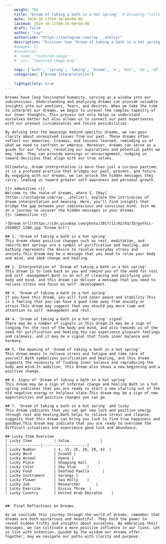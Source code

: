 ```yaml
---
    weight: 765
    title: "Dream of taking a bath in a hot spring"  # Assuming 'title' column exists
    date: 2024-10-13T08:36:00+08:00
    lastmod: 2024-10-13T08:36:00+08:00
    draft: false
    author: "ray"
    authorLink: "https://instagram.com/ray._.atelier"
    description: "Discover how 'Dream of taking a bath in a hot spring' can interpret your future and uncover its significant meanings in your life."
    #images: []
    #resources:
    #- name: "featured-image"
    #  src: "featured-image.png"
    
    tags: ['bath', 'spring', 'taking', 'Dream', 'a', 'hot', 'in', 'of']
    categories: ["Dream Interpretation"]
    
    lightgallery: true
---
```

    
    Dreams have long fascinated humanity, serving as a window into our subconscious. Understanding and analyzing dreams can provide valuable insights into our emotions, fears, and desires. When we take the time to interpret our dreams, we begin to unravel the complex tapestry of our inner thoughts. This process not only helps us understand ourselves better but also allows us to connect our past experiences with our present circumstances and future possibilities.
    
    By delving into the meanings behind specific dreams, we can gain clarity about unresolved issues from our past. These dreams often reflect our memories, traumas, and lessons learned, reminding us of what we need to confront or embrace. Moreover, dreams can serve as a guide for our future, revealing our aspirations and potential paths we may take. They can provide warnings or encouragement, nudging us toward decisions that align with our true selves.
    
    Ultimately, dream interpretation is more than just a curious pastime; it is a profound practice that bridges our past, present, and future. By engaging with our dreams, we can unlock the hidden messages they carry, leading us toward greater self-awareness and personal growth.
    
    {{< admonition >}}
    Welcome to the realm of dreams, where I, [Ray](https://instagram.com/ray._.atelier), explore the intricacies of dream interpretation and meaning. Here, you’ll find insights that bridge the gap between your subconscious and conscious mind. Join me on a journey to uncover the hidden messages in your dreams.
    {{< /admonition >}}
    
    ![Dream Grl](https://cdn.pixabay.com/photo/2017/11/02/03/35/gothic-2910057_1280.jpg "Dream Grl")
    
    ## 1. 'Dream of taking a bath in a hot spring'
    This dream shows positive changes such as rest, meditation, and rebirth.Hot springs are a symbol of purification and healing, and bathing represents the desire to resolve everyday stress and anxiety.This dream may be a message that you need to relax your body and mind, and seek change and healing.
    
    ## 2. Interpretation of 'Dream of taking a bath in a hot spring'
    This dream is to look back on you and remind you of the need for rest and self -management.Bath is an act of cleaning and purifying your body and mind, and this dream can deliver a message that you need to relieve stress and focus on self -development.
    
    ## 3. 'Dream of taking a bath in a hot spring'
    If you have this dream, you will find inner peace and stability.This is a feeling that you can have a good time away from anxiety or stress.This dream may suggest that you should pay more time and attention to self -management and rest.
    
    ## 4. 'Dream of taking a bath in a hot spring' signal
    There may be a number of signals in this dream.It may be a sign of longing for the rest of the body and mind, and also reminds us of the need for purification and healing.You can experience pleasant feelings and calmness, and it may be a signal that finds inner balance and harmony.
    
    ## 5. The meaning of 'dream of taking a bath in a hot spring'
    This dream means to relieve stress and fatigue and take care of yourself.Bath symbolizes purification and healing, and this dream suggests the necessity of finding inner balance and reproducing the body and mind.In addition, this dream also shows a new beginning and a positive change.
    
    ## 6. Signs of 'Dream of taking a bath in a hot spring'
    This dream may be a sign of internal change and healing.Bath in a hot spring indicates that you are ready to start a new starting out of the old negative energy or helpless state.This dream may be a sign of new opportunities and positive changes you can go.
    
    ## 7. 'Dream of taking a bath in a hot spring' and lucky
    This dream indicates that you can get new luck and positive energy through rest and healing.Bath helps to relieve stress and cleanse, suggests that this dream can bring you luck to find true happiness and goodbye.This dream may indicate that you are ready to overcome the difficult situations and experience good luck and abundance.
    
    ## Lucky Item Overview
    | Lucky Item          | Value              |
    |---------------|--------------------|
    | Lucky Number        | 4, 15, 16, 28, 29, 43  |
    | Lucky Word          | Growth |
    | Lucky Animal        | Hyena |
    | Lucky Place         | Shopping mall     |
    | Lucky Color         | Sky blue     |
    | Lucky Food          | Seafood Paella      |
    | Lucky Instrument    | Sarangi |
    | Lucky Flower        | Sea Holly    |
    | Lucky Job           | Researcher       |
    | Lucky Exercise      | Discus Throw  |
    | Lucky Country       | United Arab Emirates    |
    
    
    ##  Final Reflections on Dreams
    
    As we conclude this journey through the world of dreams, remember that dreams are both mysterious and beautiful. They hold the power to reveal hidden truths and insights about ourselves. By embracing their messages, we can cultivate a more positive influence in our lives. Let us live with intention, guided by the wisdom our dreams offer. Together, may we navigate our paths with clarity and purpose.
    